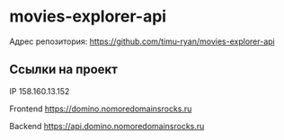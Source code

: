 # movies-explorer-api

Адрес репозитория: https://github.com/timu-ryan/movies-explorer-api

## Ссылки на проект

IP 158.160.13.152

Frontend https://domino.nomoredomainsrocks.ru

Backend https://api.domino.nomoredomainsrocks.ru
